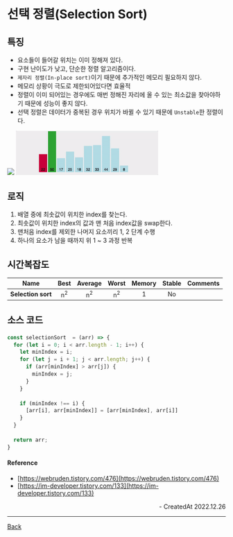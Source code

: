 # 선택 정렬(Selection Sort)

## 특징

- 요소들이 들어갈 위치는 이미 정해져 있다.
- 구현 난이도가 낮고, 단순한 정렬 알고리즘이다.
- `제자리 정렬(In-place sort)`이기 때문에 추가적인 메모리 필요하지 않다.
- 메모리 상황이 극도로 제한되어있다면 효율적
- 정렬이 이미 되어있는 경우에도 매번 정해진 자리에 올 수 있는 최소값을 찾아야하기 때문에 성능이 좋지 않다.
- 선택 정렬은 데이터가 중복된 경우 위치가 바뀔 수 있기 때문에 `Unstable`한 정렬이다.

<img src="https://upload.wikimedia.org/wikipedia/commons/b/b0/Selection_sort_animation.gif" width="30%" />
<img src="../images/selectionsort.gif" width="65%" />

## 로직

1. 배열 중에 최솟값이 위치한 index를 찾는다.
2. 최솟값이 위치한 index의 값과 맨 처음 index값을 swap한다.
3. 맨처음 index를 제외한 나머지 요소끼리 1, 2 단계 수행
4. 하나의 요소가 남을 때까지 위 1 ~ 3 과정 반복

## 시간복잡도

| Name               |     Best      |    Average    |     Worst     | Memory | Stable | Comments |
| ------------------ | :-----------: | :-----------: | :-----------: | :----: | :----: | :------- |
| **Selection sort** | n<sup>2</sup> | n<sup>2</sup> | n<sup>2</sup> |   1    |   No   |          |

## 소스 코드

```JavaScript
const selectionSort  = (arr) => {
  for (let i = 0; i < arr.length - 1; i++) {
    let minIndex = i;
    for (let j = i + 1; j < arr.length; j++) {
      if (arr[minIndex] > arr[j]) {
        minIndex = j;
      }
    }

    if (minIndex !== i) {
      [arr[i], arr[minIndex]] = [arr[minIndex], arr[i]]
    }
  }

  return arr;
}
```

#### Reference

- [https://webruden.tistory.com/476](https://webruden.tistory.com/476)
- [https://im-developer.tistory.com/133](https://im-developer.tistory.com/133)

<div align="right">- CreatedAt 2022.12.26</div>

---

[Back](../README.md)
